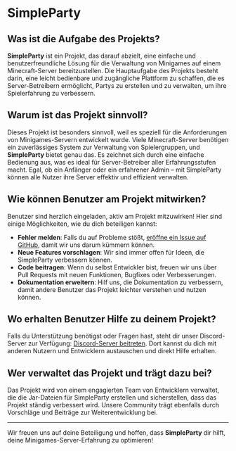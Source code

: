 # SimpleParty

## Was ist die Aufgabe des Projekts?
**SimpleParty** ist ein Projekt, das darauf abzielt, eine einfache und benutzerfreundliche Lösung für die Verwaltung von Minigames auf einem Minecraft-Server bereitzustellen. Die Hauptaufgabe des Projekts besteht darin, eine leicht bedienbare und zugängliche Plattform zu schaffen, die es Server-Betreibern ermöglicht, Partys zu erstellen und zu verwalten, um ihre Spielerfahrung zu verbessern.

## Warum ist das Projekt sinnvoll?
Dieses Projekt ist besonders sinnvoll, weil es speziell für die Anforderungen von Minigames-Servern entwickelt wurde. Viele Minecraft-Server benötigen ein zuverlässiges System zur Verwaltung von Spielergruppen, und **SimpleParty** bietet genau das. Es zeichnet sich durch eine einfache Bedienung aus, was es ideal für Server-Betreiber aller Erfahrungsstufen macht. Egal, ob ein Anfänger oder ein erfahrener Admin – mit SimpleParty können alle Nutzer ihre Server effektiv und effizient verwalten.

## Wie können Benutzer am Projekt mitwirken?
Benutzer sind herzlich eingeladen, aktiv am Projekt mitzuwirken! Hier sind einige Möglichkeiten, wie du dich beteiligen kannst:
- **Fehler melden**: Falls du auf Probleme stößt, [eröffne ein Issue auf GitHub](#), damit wir uns darum kümmern können.
- **Neue Features vorschlagen**: Wir sind immer offen für Ideen, die SimpleParty verbessern können.
- **Code beitragen**: Wenn du selbst Entwickler bist, freuen wir uns über Pull Requests mit neuen Funktionen, Bugfixes oder Verbesserungen.
- **Dokumentation erweitern**: Hilf uns, die Dokumentation zu verbessern, damit andere Benutzer das Projekt leichter verstehen und nutzen können.

## Wo erhalten Benutzer Hilfe zu deinem Projekt?
Falls du Unterstützung benötigst oder Fragen hast, steht dir unser Discord-Server zur Verfügung: [Discord-Server beitreten](https://discord.gg/cRhsWstme5). Dort kannst du dich mit anderen Nutzern und Entwicklern austauschen und direkt Hilfe erhalten.

## Wer verwaltet das Projekt und trägt dazu bei?
Das Projekt wird von einem engagierten Team von Entwicklern verwaltet, die die Jar-Dateien für SimpleParty erstellen und sicherstellen, dass das Projekt ständig verbessert wird. Unsere Community trägt ebenfalls durch Vorschläge und Beiträge zur Weiterentwicklung bei.

---

Wir freuen uns auf deine Beteiligung und hoffen, dass **SimpleParty** dir hilft, deine Minigames-Server-Erfahrung zu optimieren!

